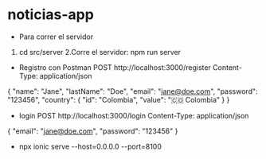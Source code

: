 # noticias-app

- Para correr el servidor 
1. cd src/server
2.Corre el servidor:
npm run server

- Registro con Postman
POST http://localhost:3000/register
Content-Type: application/json

{
  "name": "Jane",
  "lastName": "Doe",
  "email": "jane@doe.com",
  "password": "123456",
  "country": {
    "id": "Colombia",
    "value": "🇨🇴 Colombia"
  }
}


- login 
POST http://localhost:3000/login
Content-Type: application/json

{
  "email": "jane@doe.com",
  "password": "123456"
}


- npx ionic serve --host=0.0.0.0 --port=8100